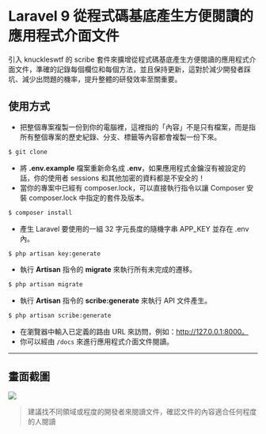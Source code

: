 # Laravel 9 從程式碼基底產生方便閱讀的應用程式介面文件

引入 knuckleswtf 的 scribe 套件來擴增從程式碼基底產生方便閱讀的應用程式介面文件，準確的記錄每個欄位和每個方法，並且保持更新，這對於減少開發者踩坑、減少出問題的機率，提升整體的研發效率至關重要。

## 使用方式
- 把整個專案複製一份到你的電腦裡，這裡指的「內容」不是只有檔案，而是指所有整個專案的歷史紀錄、分支、標籤等內容都會複製一份下來。
```sh
$ git clone
```
- 將 __.env.example__ 檔案重新命名成 __.env__，如果應用程式金鑰沒有被設定的話，你的使用者 sessions 和其他加密的資料都是不安全的！
- 當你的專案中已經有 composer.lock，可以直接執行指令以讓 Composer 安裝 composer.lock 中指定的套件及版本。
```sh
$ composer install
```
- 產生 Laravel 要使用的一組 32 字元長度的隨機字串 APP_KEY 並存在 .env 內。
```sh
$ php artisan key:generate
```
- 執行 __Artisan__ 指令的 __migrate__ 來執行所有未完成的遷移。
```sh
$ php artisan migrate
```
- 執行 __Artisan__ 指令的 __scribe:generate__ 來執行 API 文件產生。
```sh
$ php artisan scribe:generate
```
- 在瀏覽器中輸入已定義的路由 URL 來訪問，例如：http://127.0.0.1:8000。
- 你可以經由 `/docs` 來進行應用程式介面文件閱讀。

----

## 畫面截圖
![](https://i.imgur.com/Qmzzto1.png)
> 建議找不同領域或程度的開發者來閱讀文件，確認文件的內容適合任何程度的人閱讀
